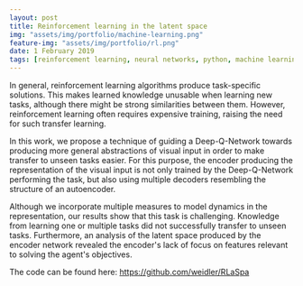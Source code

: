 ```yaml
---
layout: post
title: Reinforcement learning in the latent space 
img: "assets/img/portfolio/machine-learning.png"
feature-img: "assets/img/portfolio/rl.png"
date: 1 February 2019
tags: [reinforcement learning, neural networks, python, machine learning]
---
```


In general, reinforcement learning algorithms produce task-specific solutions.
This makes learned knowledge unusable when learning new tasks, although there might be strong
similarities between them. 
However, reinforcement learning often requires expensive training, raising the need for such
transfer learning. 

In this work, we propose a technique of guiding a Deep-Q-Network towards producing more general
abstractions of visual input in order to make transfer to unseen tasks easier.
For this purpose, the encoder producing the representation of the visual input is 
not only trained by the Deep-Q-Network performing the task, but also using multiple decoders
resembling the structure of an autoencoder.

Although we incorporate multiple measures to model dynamics in the representation, our results
show that this task is challenging. 
Knowledge from learning one or multiple tasks did not successfully transfer to unseen tasks. 
Furthermore, an analysis of the latent space produced by the encoder network revealed the
encoder's lack of focus on features relevant to solving the agent's objectives.

The code can be found here: <https://github.com/weidler/RLaSpa>